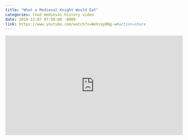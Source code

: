 ```yaml
---
title: "What a Medieval Knight Would Eat"
categories: food medieval history video
date: 2018-12-07 07:50:00 -0000
link: https://www.youtube.com/watch?v=WeVcey0Ng-w#action=share
---
```

<div><iframe width="560" height="315" src="https://www.youtube-nocookie.com/embed/WeVcey0Ng-w" frameborder="0" allow="accelerometer; autoplay; encrypted-media; gyroscope; picture-in-picture" allowfullscreen></iframe></div>
